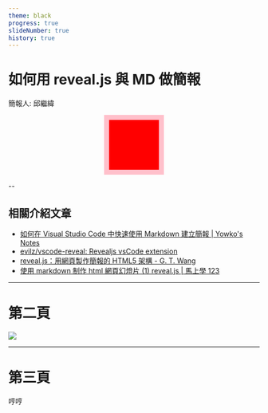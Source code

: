 ```yaml
---
theme: black
progress: true
slideNumber: true
history: true
---
```


# 如何用 reveal.js 與 MD 做簡報



簡報人: 邱繼緯      

<div id="page1"></div>

<style>
#page1 {
  width: 100px;
  height: 100px;
  background-color: red;
  margin: 5px auto;
  border: 10px solid pink;
}
</style>



--

## 相關介紹文章


* [如何在 Visual Studio Code 中快速使用 Markdown 建立簡報 | Yowko's Notes](https://blog.yowko.com/2017/04/visual-studio-code-markdown-slide.html)
* [evilz/vscode-reveal: Revealjs vsCode extension](https://github.com/evilz/vscode-reveal)
* [reveal.js：用網頁製作簡報的 HTML5 架構 - G. T. Wang](https://blog.gtwang.org/useful-tools/reveal-js-presentation-html5-framework/)
* [使用 markdown 制作 html 網頁幻燈片 (1) reveal.js | 馬上學 123](http://www.mashangxue123.com/markdown/2038867150.html)

---

# 第二頁

<img src="http://placehold.it/400">

---

# 第三頁

哼哼